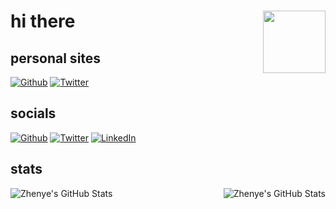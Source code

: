 <h1> hi there 
  <img align="right" src="https://media.giphy.com/media/UoYsQekqcbx7Uu62Sy/giphy.gif" width="100"/>
</h1>
<h2> personal sites </h2>
<p>
  <a href="https://blog.arshtsingh.vercel.app" target="_blank"><img alt="Github" src="https://img.shields.io/badge/-blog-EE3E5D?style=flat-square" /></a> 
  <a href="https://arshtsingh.github.io/arshville/" target="_blank"><img alt="Twitter" src="https://img.shields.io/badge/-arshville-0073B1?style=flat-square" /></a> 
</p>
<h2>socials</h2>
<p>
  <a href="https://github.com/arshtsingh" target="_blank"><img alt="Github" src="https://img.shields.io/badge/GitHub-%2312100E.svg?&style=for-the-badge&logo=Github&logoColor=white" /></a> 
  <a href="https://twitter.com/__arshville__" target="_blank"><img alt="Twitter" src="https://img.shields.io/badge/twitter-%231DA1F2.svg?&style=for-the-badge&logo=twitter&logoColor=white" /></a> 
  <a href="https://www.linkedin.com/in/arsh-singh-8801841b1" target="_blank"><img alt="LinkedIn" src="https://img.shields.io/badge/linkedin-%230077B5.svg?&style=for-the-badge&logo=linkedin&logoColor=white" /></a>
</p>
<h2> stats </h2>
<a href="https://github.com/Zhenye-Na/Zhenye-Na">
  <img align="left" src="https://github-readme-stats.vercel.app/api?username=arshtsingh&theme=tokyonight&show_icons=true&line_height=27&count_private=true" alt="Zhenye's GitHub Stats" />
<a href="https://github.com/Zhenye-Na/Zhenye-Na">
  <img align="right" src="https://github-readme-stats.vercel.app/api/top-langs/?username=arshtsingh&theme=tokyonight&show_icons=true,vue&line_height=27&hide=shell,html&count_private=true" alt="Zhenye's GitHub Stats" />
</a>

</a>
